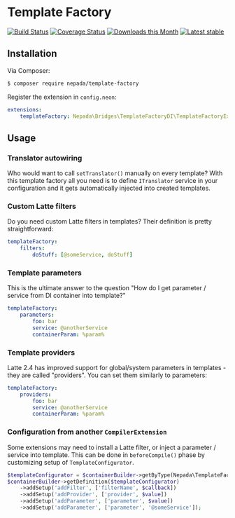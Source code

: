 Template Factory
================

[![Build Status](https://travis-ci.org/nepada/template-factory.svg?branch=master)](https://travis-ci.org/nepada/template-factory)
[![Coverage Status](https://coveralls.io/repos/github/nepada/template-factory/badge.svg?branch=master)](https://coveralls.io/github/nepada/template-factory?branch=master)
[![Downloads this Month](https://img.shields.io/packagist/dm/nepada/template-factory.svg)](https://packagist.org/packages/nepada/template-factory)
[![Latest stable](https://img.shields.io/packagist/v/nepada/template-factory.svg)](https://packagist.org/packages/nepada/template-factory)


Installation
------------

Via Composer:

```sh
$ composer require nepada/template-factory
```

Register the extension in `config.neon`:

```yaml
extensions:
    templateFactory: Nepada\Bridges\TemplateFactoryDI\TemplateFactoryExtension
```


Usage
-----

### Translator autowiring

Who would want to call `setTranslator()` manually on every template? With this template factory all you need is to define `ITranslator` service in your configuration and it gets automatically injected into created templates.

### Custom Latte filters

Do you need custom Latte filters in templates? Their definition is pretty straightforward:

```yaml
templateFactory:
    filters:
        doStuff: [@someService, doStuff]
```

### Template parameters

This is the ultimate answer to the question "How do I get parameter / service from DI container into template?"

```yaml
templateFactory:
    parameters:
        foo: bar
        service: @anotherService
        containerParam: %param%
```

### Template providers

Latte 2.4 has improved support for global/system parameters in templates - they are called "providers". You can set them similarly to parameters:

```yaml
templateFactory:
    providers:
        foo: bar
        service: @anotherService
        containerParam: %param%
```

### Configuration from another `CompilerExtension`

Some extensions may need to install a Latte filter, or inject a parameter / service into template. This can be done in `beforeCompile()` phase by customizing setup of `TemplateConfigurator`.

```php
$templateConfigurator = $containerBuilder->getByType(Nepada\TemplateFactory\TemplateConfigurator::class);
$containerBuilder->getDefinition($templateConfigurator)
    ->addSetup('addFilter', ['filterName', $callback])
    ->addSetup('addProvider', ['provider', $value])
    ->addSetup('addParameter', ['parameter', $value])
    ->addSetup('addParameter', ['parameter', '@someService']);
```
